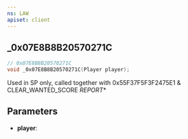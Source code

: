 ```yaml
---
ns: LAW
apiset: client
---
```

## _0x07E8B8B20570271C

```c
// 0x07E8B8B20570271C
void _0x07E8B8B20570271C(Player player);
```

Used in SP only, called together with 0x55F37F5F3F2475E1 & CLEAR_WANTED_SCORE
_REPORT_*

## Parameters
* **player**:



